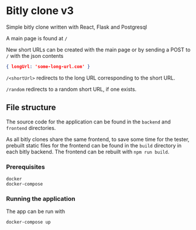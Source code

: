 # Bitly clone v3
Simple bitly clone written with React, Flask and Postgresql

A main page is found at `/`

New short URLs can be created with the main page or by sending a POST to `/` with the json contents 
```json
{ longUrl: 'some-long-url.com' }
```
`/<shortUrl>` redirects to the long URL corresponding to the short URL.

`/random` redirects to a random short URL, if one exists.

## File structure
The source code for the application can be found in the `backend` and `frontend` directories.

As all bitly clones share the same frontend, to save some time for the tester, prebuilt static files for the frontend can be found in the `build` directory in each bitly backend. The frontend can be rebuilt with `npm run build`.

### Prerequisites
```
docker
docker-compose
```

### Running the application
The app can be run with 
```
docker-compose up
```